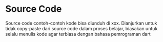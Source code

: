 # Source Code

Source code contoh-contoh kode bisa diunduh di xxx. Dianjurkan untuk tidak copy-paste dari source code dalam proses belajar, biasakan untuk selalu menulis kode agar terbiasa dengan bahasa pemrograman dart

